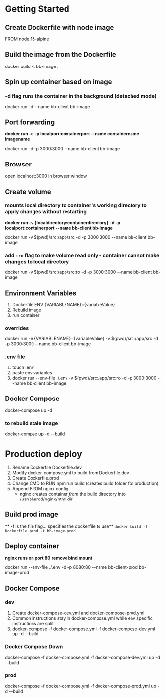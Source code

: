 # Getting Started 

## Create Dockerfile with node image
FROM node:16-alpine

## Build the image from the Dockerfile
docker build -t bb-image .

## Spin up container based on image
### -d flag runs the container in the background (detached mode)
docker run -d --name bb-client bb-image

## Port forwarding
**docker run -d -p localport:containerport --name containername imagename**

docker run -d -p 3000:3000 --name bb-client bb-image

<!-- ## Use docker compose
docker-compose up -->

## Browser
open localhost:3000 in browser window

## Create volume
### mounts local directory to container's working directory to apply changes without restarting
**docker run -v {localdirectory:containerdirectory} -d -p localport:containerport --name bb-client bb-image**

docker run -v $(pwd)/src:/app/src -d -p 3000:3000 --name bb-client bb-image

### add `:ro` flag to make volume read only - container cannot make changes to local directory
docker run -v $(pwd)/src:/app/src:ro -d -p 3000:3000 --name bb-client bb-image


## Environment Variables
1. Dockerfile ENV {VARIABLENAME}={variableValue}
2. Rebuild image
3. run container

### overrides
docker run -e {VARIABLENAME}={variableValue} -v $(pwd)/src:/app/src -d -p 3000:3000 --name bb-client bb-image

### .env file
1. touch .env
2. paste env variables
3. docker run --env-file ./.env -v $(pwd)/src:/app/src:ro -d -p 3000:3000 --name bb-client bb-image

## Docker Compose
docker-compose up -d

### to rebuild stale image
docker-compse up -d --build

# Production deploy
1. Rename Dockerfile Dockerfile.dev
2. Modify docker-compose.yml to build from Dockerfile.dev
3. Create Dockerfile.prod
4. Change CMD to RUN npm run build (creates build folder for production)
5. Append FROM nginx config
    - nginx creates container _from_ the build directory into /usr/shared/nginx/html dir

## Build prod image 
** -f is the file flag... specifies the dockerfile to use**
`docker build -f Dockerfile.prod -t bb-image-prod .`

## Deploy container
**nginx runs on port 80**
**remove bind mount**

docker run --env-file ./.env -d -p 8080:80 --name bb-client-prod bb-image-prod

## Docker Compose
### dev
1. Create docker-compose-dev.yml and docker-compose-prod.yml 
2. Common instructions stay in docker-compose.yml while env specific instructions are split
3. docker-compose -f docker-compose.yml -f docker-compose-dev.yml up -d --build

### Docker Compose Down
docker-compose -f docker-compose.yml -f docker-compose-dev.yml up -d --build

### prod
docker-compose -f docker-compose.yml -f docker-compose-prod.yml up -d --build






